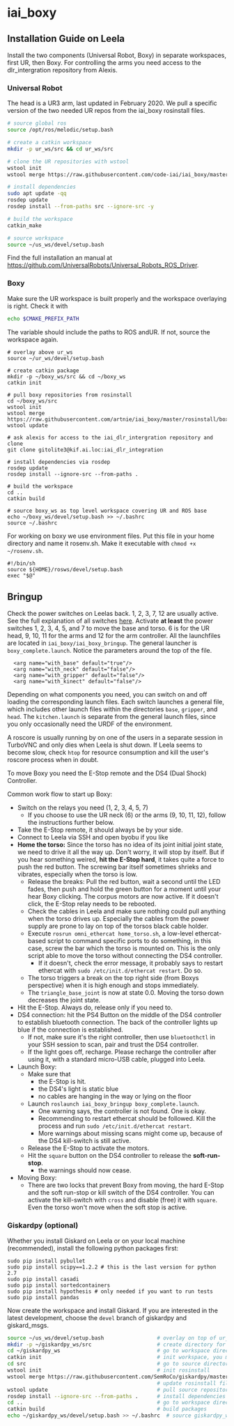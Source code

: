 # iai_boxy

## Installation Guide on Leela

Install the two components (Universal Robot, Boxy) in separate workspaces, first UR, then Boxy. For controlling the arms you need access to the dlr_intergration repository from Alexis.

### Universal Robot

The head is a UR3 arm, last updated in February 2020. We pull a specific version of the two needed UR repos from the iai_boxy rosinstall files.

```bash
# source global ros
source /opt/ros/melodic/setup.bash

# create a catkin workspace
mkdir -p ur_ws/src && cd ur_ws/src

# clone the UR repositories with wstool
wstool init
wstool merge https://raw.githubusercontent.com/code-iai/iai_boxy/master/rosinstall/universal_robots.rosinstall 

# install dependencies
sudo apt update -qq
rosdep update
rosdep install --from-paths src --ignore-src -y

# build the workspace
catkin_make

# source workspace
source ~/us_ws/devel/setup.bash
```

Find the full installation an manual at https://github.com/UniversalRobots/Universal_Robots_ROS_Driver.

### Boxy

Make sure the UR workspace is built properly and the workspace overlaying is right. Check it with

```bash
echo $CMAKE_PREFIX_PATH
```

The variable should include the paths to ROS andUR. If not, source the workspace again.

```
# overlay above ur_ws
source ~/ur_ws/devel/setup.bash

# create catkin package
mkdir -p ~/boxy_ws/src && cd ~/boxy_ws
catkin init

# pull boxy repositories from rosinstall
cd ~/boxy_ws/src
wstool init
wstool merge https://raw.githubusercontent.com/artnie/iai_boxy/master/rosinstall/boxy_real.rosinstall
wstool update

# ask alexis for access to the iai_dlr_intergration repository and clone
git clone gitolite3@kif.ai.loc:iai_dlr_integration

# install dependencies via rosdep
rosdep update
rosdep install --ignore-src --from-paths .

# build the workspace
cd ..
catkin build

# source boxy_ws as top level workspace covering UR and ROS base
echo ~/boxy_ws/devel/setup.bash >> ~/.bashrc
source ~/.bashrc
```

For working on boxy we use environment files. Put this file in your home directory and name it rosenv.sh. Make it executable with `chmod +x ~/rosenv.sh`.

```
#!/bin/sh
source ${HOME}/rosws/devel/setup.bash
exec "$@"
```

## Bringup

Check the power switches on Leelas back. 1, 2, 3, 7, 12 are usually active. See the full explanation of all switches [here](https://toychest.ai.uni-bremen.de/wiki/ias:boxy_setup). Activate **at least** the power switches 1, 2, 3, 4, 5, and 7  to move the base and torso. 6 is for the UR head, 9, 10, 11 for the arms and 12 for the arm controller. All the launchfiles are located in `iai_boxy/iai_boxy_bringup`. The general launcher is `boxy_complete.launch`.  Notice the parameters around the top of the file.

```
  <arg name="with_base" default="true"/>
  <arg name="with_neck" default="false"/>
  <arg name="with_gripper" default="false"/>
  <arg name="with_kinect" default="false"/>
```

Depending on what components you need, you can switch on and off loading the corresponding launch files. Each switch launches a general file, which includes other launch files within the directories `base`, `gripper`, and `head`. The `kitchen.launch` is separate from the general launch files, since you only occasionally need the URDF of the environment. 

A roscore is usually running by on one of the users in a separate session in TurboVNC and only dies when Leela is shut down. If Leela seems to become slow, check `htop` for resource consumption and kill the user's roscore process when in doubt.

To move Boxy you need the E-Stop remote and the DS4 (Dual Shock) Controller.

Common work flow to start up Boxy:

* Switch on the relays you need (1, 2, 3, 4, 5, 7)
   * If you choose to use the UR neck (6) or the arms (9, 10, 11, 12), follow the instructions further below.
* Take the E-Stop remote, it should always be by your side.
* Connect to Leela via SSH and open byobu if you like
* **Home the torso:** Since the torso has no idea of its joint initial joint state, we need to drive it all the way up. Don't worry, it will stop by itself. But if you hear something weired, **hit the E-Stop hard**, it takes quite a force to push the red button. The screwing bar itself sometimes shrieks and vibrates, especially when the torso is low. 
   * Release the breaks: Pull the red button, wait a second until the LED fades, then push and hold the green button for a moment until your hear Boxy clicking. The corpus motors are now active. If it doesn't click, the E-Stop relay needs to be rebooted.
   * Check the cables in Leela and make sure nothing could pull anything when the torso drives up. Especially the cables from the power supply are prone to lay on top of the torsos black cable holder.
   * Execute `rosrun omni_ethercat home_torso.sh`, a low-level ethercat-based script to command specific ports to do something, in this case, screw the bar which the torso is mounted on. This is the only script able to move the torso without connecting the DS4 controller.
      * If it doesn't, check the error message, it probably says to restart ethercat with `sudo /etc/init.d/ethercat restart`. Do so.
   * The torso triggers a break on the top right side (from Boxys perspective) when it is high enough and stops immediately.
   * The `triangle_base_joint` is now at state 0.0. Moving the torso down decreases the joint state. 
* Hit the E-Stop. Always do, release only if you need to.
* DS4 connection: hit the PS4 Button on the middle of the DS4 controller to establish bluetooth connection. The back of the controller lights up blue if the connection is established. 
   * If not, make sure it's the right controller, then use `bluetoothctl` in your SSH session to scan, pair and trust the DS4 controller. 
   * If the light goes off, recharge. Please recharge the controller after using it, with a standard micro-USB cable, plugged into Leela.
* Launch Boxy: 
   * Make sure that
      * the E-Stop is hit.
      * the DS4's light is static blue
      * no cables are hanging in the way or lying on the floor
   * Launch `roslaunch iai_boxy_bringup boxy_complete.launch`. 
      * One warning says, the controller is not found. One is okay.
      * Recommending to restart ethercat should be followed. Kill the process and run `sudo /etc/init.d/ethercat restart`.
      * More warnings about missing scans might come up, because of the DS4 kill-switch is still active.
   * Release the E-Stop to activate the motors.
   * Hit the `square` button on the DS4 controller to release the **soft-run-stop**.
      * the warnings should now cease. 
* Moving Boxy:
   * There are two locks that prevent Boxy from moving, the hard E-Stop and the soft run-stop or kill switch of the DS4 controller. You can activate the kill-switch with `cross` and disable (free) it with `square`. Even the torso won't move when the soft stop is active.



### Giskardpy (optional)

Whether you install Giskard on Leela or on your local machine (recommended), install the following python packages first:

```
sudo pip install pybullet
sudo pip install scipy==1.2.2 # this is the last version for python 2.7
sudo pip install casadi
sudo pip install sortedcontainers
sudo pip install hypothesis # only needed if you want to run tests
sudo pip install pandas
```

Now create the workspace and install Giskard. If you are interested in the latest development, choose the `devel` branch of giskardpy and giskard_msgs.

```bash
source ~/us_ws/devel/setup.bash                 # overlay on top of ur_ws, boxy_ws and ROS base
mkdir -p ~/giskardpy_ws/src                     # create directory for workspace
cd ~/giskardpy_ws                               # go to workspace directory
catkin init                                     # init workspace, you might have to pip install catkin-tools
cd src                                          # go to source directory of workspace
wstool init                                     # init rosinstall
wstool merge https://raw.githubusercontent.com/SemRoCo/giskardpy/master/rosinstall/catkin.rosinstall
                                                # update rosinstall file
wstool update                                   # pull source repositories
rosdep install --ignore-src --from-paths .      # install dependencies available through apt
cd ..                                           # go to workspace directory
catkin build                                    # build packages
echo ~/giskardpy_ws/devel/setup.bash >> ~/.bashrc  # source giskardpy_ws as overlaying on top
```
